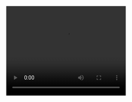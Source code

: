 <video width="320" height="240" controls>
  <source src="https://github.com/xx-luozi-xx/media/assets/144574214/6c2eee69-4280-46c9-bd87-9f1bab18ad31" type="video/mp4">
  Your browser does not support the video tag.
</video>
